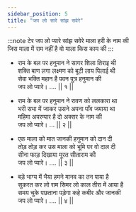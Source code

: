 ```yaml
---
sidebar_position: 5
title: "जप लो सारे सांझ सवेरे"
---
```


:::note टेर
जप लो प्यारे सांझ सवेरे माला हरी के नाम की <br/>
जिस माला में राम नहीं है वो माला किस काम की
:::

- राम के बल पर हनुमान ने सागर शिला तिराइ थी <br/>
  शक्ति बाण लगा लक्ष्मण को बूटी लाय पिलाई थी <br/>
  सेवा भक्ति महान है पवन पुत्र हनुमान की <br/>
  जप लो प्यारे। …. || १ ||

- राम के बल पर हनुमान ने रावण को ललकारा था <br/>
  भरी सभा में जाकर उसने अपना पाँव जमाया था <br/>
  महिमा अपरम्पार है दो अक्सर के नाम की <br/>
  जप लो प्यारे। … || २ ||

- एक माला को मात जानकी हनुमान को दान दी <br/>
  तोड़ तोड़ कर उस माला को भूमि पर वो दाल दी <br/>
  सीना फाड़ दिखाया मूरत सीताराम की <br/>
  जप लो प्यारे। …. || ३ ||

- बड़े भाग्य में भैया हमने मानव का तन पाया है <br/>
  सुकरत कर लो राम सिमर लो काल तीरा में आया है <br/>
  समय चुके पछताना पड़ेगा कहे कबीर और जानकी <br/>
  जप लो प्यारे। …. || ४ ||
